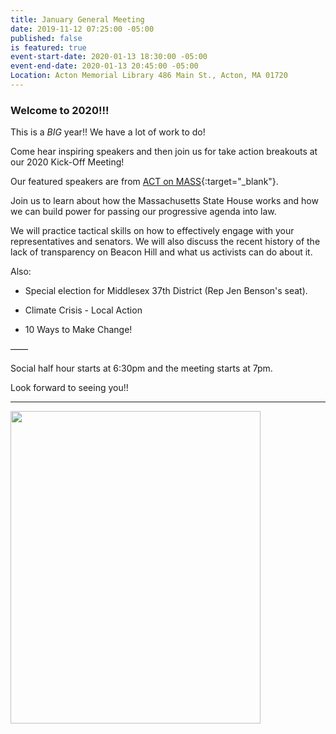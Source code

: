 ```yaml
---
title: January General Meeting
date: 2019-11-12 07:25:00 -05:00
published: false
is featured: true
event-start-date: 2020-01-13 18:30:00 -05:00
event-end-date: 2020-01-13 20:45:00 -05:00
Location: Acton Memorial Library 486 Main St., Acton, MA 01720
---
```


### Welcome to 2020!!!

This is a *BIG* year!!  We have a lot of work to do!

Come hear inspiring speakers and then join us for take action breakouts at our 2020 Kick-Off Meeting!

Our featured speakers are from [ACT on MASS](https://actonmass.org){:target="_blank"}.

Join us to learn about how the Massachusetts State House works and how we can build power for passing our progressive agenda into law.

We will practice tactical skills on how to effectively engage with your representatives and senators. We will also discuss the recent history of the lack of transparency on Beacon Hill and what us activists can do about it.

Also: 

* Special election for Middlesex 37th District (Rep Jen Benson's seat).

* Climate Crisis - Local Action

* 10 Ways to Make Change!

——

Social half hour starts at 6:30pm and the meeting starts at 7pm.

Look forward to seeing you!!

---

<img src="/uploads/Jan%2013%20Flyer-2.jpg" width="400" height="500">